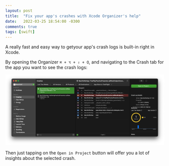 ```yaml
---
layout: post
title:  "Fix your app's crashes with Xcode Organizer's help"
date:   2022-03-25 18:54:00 -0300
comments: true
tags: [swift]
---
```


A really fast and easy way to getyour app's crash logs is built-in right in Xcode.

By opening the Organizer `⌘ + ⌥ + ⇧ + O`, and navigating to the Crash tab for the app you want to see the crash logs:

![xcode organizer](/resources/xcode-organizer/xcode-organizer-crashes.png)

Then just tapping on the `Open in Project` button will offer you a lot of insights about the selected crash.